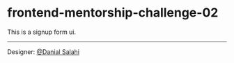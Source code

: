 # frontend-mentorship-challenge-02
This is a signup form ui.<hr>
Designer: [@Danial Salahi](https://github.com/dansalahi)
